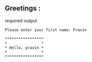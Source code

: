 ## Greetings : 

required output 

```
Please enter your first name: Pravin

*****************
*               *
* Hello, pravin *
*               *
*****************
```  
